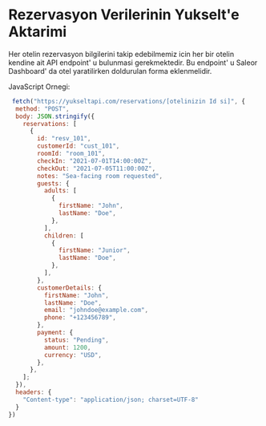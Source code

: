 # Rezervasyon Verilerinin Yukselt'e Aktarimi

Her otelin rezervasyon bilgilerini takip edebilmemiz icin her bir otelin kendine ait API endpoint' u bulunmasi gerekmektedir. Bu endpoint' u Saleor Dashboard' da otel yaratilirken doldurulan forma eklenmelidir.

JavaScript Ornegi:
```javascript
 fetch("https://yukseltapi.com/reservations/[otelinizin Id si]", {
  method: "POST",
  body: JSON.stringify({
    reservations: [
      {
        id: "resv_101",
        customerId: "cust_101",
        roomId: "room_101",
        checkIn: "2021-07-01T14:00:00Z",
        checkOut: "2021-07-05T11:00:00Z",
        notes: "Sea-facing room requested",
        guests: {
          adults: [
            {
              firstName: "John",
              lastName: "Doe",
            },
          ],
          children: [
            {
              firstName: "Junior",
              lastName: "Doe",
            },
          ],
        },
        customerDetails: {
          firstName: "John",
          lastName: "Doe",
          email: "johndoe@example.com",
          phone: "+123456789",
        },
        payment: {
          status: "Pending",
          amount: 1200,
          currency: "USD",
        },
      },
    ];
  }),
  headers: {
    "Content-type": "application/json; charset=UTF-8"
  }
})

```
